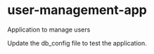 # user-management-app
Application to manage users

Update the db_config file to test the application.
